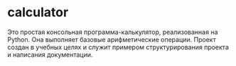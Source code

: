 # calculator
Это простая консольная программа-калькулятор, реализованная на Python. Она выполняет базовые арифметические операции. Проект создан в учебных целях и служит примером структурирования проекта и написания документации.  

